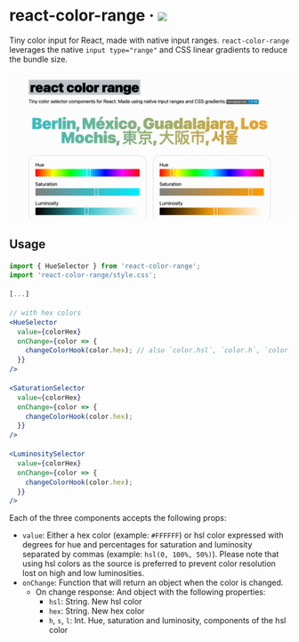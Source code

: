 # react-color-range &middot; [![](https://badgen.net/bundlephobia/minzip/react-color-range@latest)](https://bundlephobia.com/package/react-color-range)

Tiny color input for React, made with native input ranges. `react-color-range`
leverages the native `input type="range"` and CSS linear gradients to reduce the
bundle size.

[![react-blur](./website/public/react-color-range.jpg)](https://javier.xyz/react-color-range/)

## Usage

```jsx
import { HueSelector } from 'react-color-range';
import 'react-color-range/style.css';

[...]

// with hex colors
<HueSelector
  value={colorHex}
  onChange={color => {
    changeColorHook(color.hex); // also `color.hsl`, `color.h`, `color.s` and `color.l`
  }}
/>

<SaturationSelector
  value={colorHex}
  onChange={color => {
    changeColorHook(color.hex);
  }}
/>

<LuminositySelector
  value={colorHex}
  onChange={color => {
    changeColorHook(color.hex);
  }}
/>
```

Each of the three components accepts the following props:

- `value`: Either a hex color (example: `#FFFFFF`) or hsl color expressed with
  degrees for hue and percentages for saturation and luminosity separated by
  commas (example: `hsl(0, 100%, 50%)`). Please note that using hsl colors as
  the source is preferred to prevent color resolution lost on high and low
  luminosities.
- `onChange`: Function that will return an object when the color is changed.
  - On change response: And object with the following properties:
    - `hsl`: String. New hsl color
    - `hex`: String. New hex color
    - `h`, `s`, `l`: Int. Hue, saturation and luminosity, components of the hsl
      color
